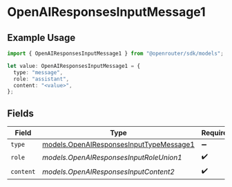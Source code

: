 # OpenAIResponsesInputMessage1

## Example Usage

```typescript
import { OpenAIResponsesInputMessage1 } from "@openrouter/sdk/models";

let value: OpenAIResponsesInputMessage1 = {
  type: "message",
  role: "assistant",
  content: "<value>",
};
```

## Fields

| Field                                                                                    | Type                                                                                     | Required                                                                                 | Description                                                                              |
| ---------------------------------------------------------------------------------------- | ---------------------------------------------------------------------------------------- | ---------------------------------------------------------------------------------------- | ---------------------------------------------------------------------------------------- |
| `type`                                                                                   | [models.OpenAIResponsesInputTypeMessage1](../models/openairesponsesinputtypemessage1.md) | :heavy_minus_sign:                                                                       | N/A                                                                                      |
| `role`                                                                                   | *models.OpenAIResponsesInputRoleUnion1*                                                  | :heavy_check_mark:                                                                       | N/A                                                                                      |
| `content`                                                                                | *models.OpenAIResponsesInputContent2*                                                    | :heavy_check_mark:                                                                       | N/A                                                                                      |